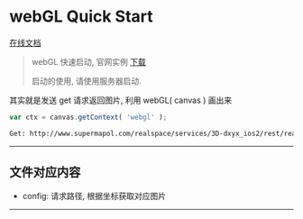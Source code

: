 # webGL Quick Start

[在线文档][2]

> webGL 快速启动, 官网实例 [下载][1]
>
> 启动的使用, 请使用服务器启动.

其实就是发送 get 请求返回图片, 利用 webGL( canvas ) 画出来

```js
var ctx = canvas.getContext( 'webgl' );
```

```html
Get: http://www.supermapol.com/realspace/services/3D-dxyx_ios2/rest/realspace/datas/MosaicResult_2@IMAGE_1/data/index/168/805.jpg_png?level=9
```

---



## 文件对应内容

+ config: 请求路径, 根据坐标获取对应图片

---

[1]: http://www.supermap.com.cn:8090/iserver/iClient/for3D/webgl/zh/download.html
[2]: http://support.supermap.com.cn:8090/iserver/iClient/for3D/webgl/zh/Build/Documentation/